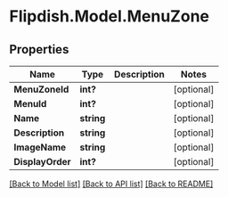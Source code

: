 # Flipdish.Model.MenuZone
## Properties

Name | Type | Description | Notes
------------ | ------------- | ------------- | -------------
**MenuZoneId** | **int?** |  | [optional] 
**MenuId** | **int?** |  | [optional] 
**Name** | **string** |  | [optional] 
**Description** | **string** |  | [optional] 
**ImageName** | **string** |  | [optional] 
**DisplayOrder** | **int?** |  | [optional] 

[[Back to Model list]](../README.md#documentation-for-models) [[Back to API list]](../README.md#documentation-for-api-endpoints) [[Back to README]](../README.md)

